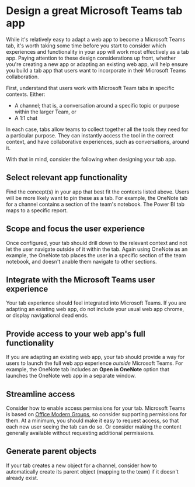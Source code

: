 ﻿# Design a great Microsoft Teams tab app

While it's relatively easy to adapt a web app to become a Microsoft Teams tab, it's worth taking some time before you start to consider which experiences and functionality in your app will work most effectively as a tab app. Paying attention to these design considerations up front, whether you're creating a new app or adapting an existing web app, will help ensure you build a tab app that users want to incorporate in their Microsoft Teams collaboration.

First, understand that users work with Microsoft Team tabs in specific contexts. Either:

* A channel; that is, a conversation around a specific topic or purpose within the larger Team, or
* A 1:1 chat

In each case, tabs allow teams to collect together all the tools they need for a particular purpose. They can instantly access the tool in the correct context, and have collaborative experiences, such as conversations, around it.

With that in mind, consider the following when designing your tab app.

## Select relevant app functionality

Find the concept(s) in your app that best fit the contexts listed above.  Users will be more likely want to pin these as a tab. For example, the OneNote tab for a channel contains a section of the team's notebook. The Power BI tab maps to a specific report.

## Scope and focus the user experience

Once configured, your tab should drill down to the relevant context and not let the user navigate outside of it within the tab. Again using OneNote as an example, the OneNote tab places the user in a specific section of the team notebook, and doesn't anable them navigate to other sections.

## Integrate with the Microsoft Teams user experience

Your tab experience should feel integrated into Microsoft Teams. If you are adapting an existing web app, do not include your usual web app chrome, or display navigational dead ends. 

## Provide access to your web app's full functionality

If you are adapting an existing web app, your tab should provide a way for users to launch the full web app experience *outside* Microsoft Teams. For example, the OneNote tab includes an **Open in OneNote** option that launches the OneNote web app in a separate window.

## Streamline access 

Consider how to enable access permissions for your tab. Microsoft Teams is based on [Office Modern Groups](https://support.office.com/en-us/article/Learn-about-Office-365-groups-b565caa1-5c40-40ef-9915-60fdb2d97fa2), so consider supporting permissions for them. At a minimum, you should make it easy to request access, so that each new user seeing the tab can do so. Or consider making the content generally available without requesting additional permissions.

## Generate parent objects

If your tab creates a new object for a channel, consider how to automatically create its parent object (mapping to the team) if it doesn't already exist. 





